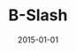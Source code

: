 ---
order: 10
title: B-Slash
thumb: bslash.png
date: 2015-01-01
client: Bibliotheek Gelderland-Zuid
tags: educatieve game, serious game
screens: bslash-screen1.png,bslash-screen2.png
website: http://bslash.nl/
partnerurl: /partners
---